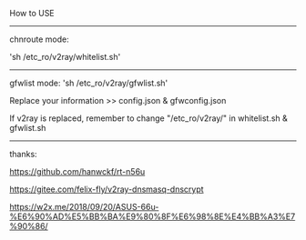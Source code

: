 How to USE

-------------------
chnroute mode:

'sh /etc_ro/v2ray/whitelist.sh'

---------------------
gfwlist mode:
'sh /etc_ro/v2ray/gfwlist.sh'

Replace your information >> config.json & gfwconfig.json

If v2ray is replaced, remember to change "/etc_ro/v2ray/" in whitelist.sh & gfwlist.sh

--------------------------
thanks:

https://github.com/hanwckf/rt-n56u

https://gitee.com/felix-fly/v2ray-dnsmasq-dnscrypt

https://w2x.me/2018/09/20/ASUS-66u-%E6%90%AD%E5%BB%BA%E9%80%8F%E6%98%8E%E4%BB%A3%E7%90%86/
